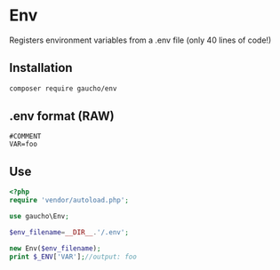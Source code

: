 # Env

Registers environment variables from a .env file (only 40 lines of code!)

## Installation

```bash
composer require gaucho/env
```

## .env format (RAW)

```
#COMMENT
VAR=foo
```

## Use

```php
<?php
require 'vendor/autoload.php';

use gaucho\Env;

$env_filename=__DIR__.'/.env';

new Env($env_filename);
print $_ENV['VAR'];//output: foo
```

